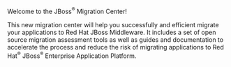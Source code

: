 Welcome to the JBoss<sup>&reg;</sup> Migration Center!

This new migration center will help you successfully and efficient migrate your applications to Red Hat JBoss Middleware. It includes a set of open source migration assessment tools as well as guides and documentation to accelerate the process and reduce the risk of migrating applications to Red Hat<sup>&reg;</sup> JBoss<sup>&reg;</sup> Enterprise Application Platform.
